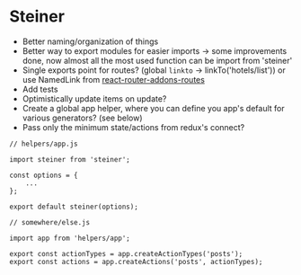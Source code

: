 # Steiner

- Better naming/organization of things
- Better way to export modules for easier imports -> some improvements done, now almost all the most used function can be import from 'steiner'
- Single exports point for routes? (global `linkto` -> linkTo('hotels/list')) or use NamedLink from [react-router-addons-routes](https://github.com/ReactTraining/react-router-addons-routes)
- Add tests
- Optimistically update items on update?
- Create a global app helper, where you can define you app's default for various generators? (see below)
- Pass only the minimum state/actions from redux's connect?

```javascripts
// helpers/app.js

import steiner from 'steiner';

const options = {
    ...
};

export default steiner(options);

// somewhere/else.js

import app from 'helpers/app';

export const actionTypes = app.createActionTypes('posts');
export const actions = app.createActions('posts', actionTypes);
```